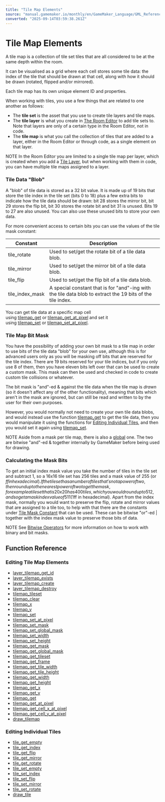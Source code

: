 ```yaml
---
title: "Tile Map Elements"
source: "manual.gamemaker.io/monthly/en/GameMaker_Language/GML_Reference/Asset_Management/Rooms/Tile_Map_Layers/Tile_Map_Layers.htm"
converted: "2025-09-14T03:59:38.261Z"
---
```


# Tile Map Elements

A tile map is a collection of tile set tiles that are all considered to be at the same depth within the room.

It can be visualised as a grid where each cell stores some tile data: the index of the tile that should be drawn at that cell, along with how it should be drawn (rotated, flipped and/or mirrored).

Each tile map has its own unique element ID and properties.

When working with tiles, you use a few things that are related to one another as follows:

-   The **tile set** is the asset that you use to create tile layers and tile maps.
-   The **tile layer** is what you create in [The Room Editor](../../../../../The_Asset_Editors/Rooms.md) to add tile sets to. Note that layers are only of a certain type in the Room Editor, not in code.
-   The **tile map** is what you call the collection of tiles that are added to a layer, either in the Room Editor or through code, as a single element on that layer.

NOTE In the Room Editor you are limited to a single tile map per layer, which is created when you add a [Tile Layer](../../../../../The_Asset_Editors/Room_Properties/Layer_Properties.md), but when working with them in code, you can have multiple tile maps assigned to a layer.

### Tile Data "Blob"

A "blob" of tile data is stored as a 32 bit value. It is made up of 19 bits that store the tile index in the tile set (bits 0 to 18) plus a few extra bits to indicate how the tile data should be drawn: bit 28 stores the mirror bit, bit 29 stores the flip bit, bit 30 stores the rotate bit and bit 31 is unused. Bits 19 to 27 are also unused. You can also use these unused bits to store your own data.

For more convenient access to certain bits you can use the values of the tile mask constant:

| Constant | Description |
| --- | --- |
| tile_rotate | Used to set/get the rotate bit of a tile data blob. |
| tile_mirror | Used to set/get the mirror bit of a tile data blob. |
| tile_flip | Used to set/get the flip bit of a tile data blob. |
| tile_index_mask | A special constant that is for "and"-ing with the tile data blob to extract the 19 bits of the tile index. |

You can get tile data at a specific map cell using [tilemap\_get](tilemap_get.md) or [tilemap\_get\_at\_pixel](tilemap_get_at_pixel.md) and set it using [tilemap\_set](tilemap_set.md) or [tilemap\_set\_at\_pixel](tilemap_set_at_pixel.md).

### Tile Map Bit Mask

You have the possibility of adding your own bit mask to a tile map in order to use bits of the tile data "blob" for your own use, although this is for advanced users only as you will be masking off bits that are reserved for the tile index. There are 19 bits reserved for your tile indices, but if you only use 8 of them, then you have eleven bits left over that can be used to create a custom mask. This mask can then be used and checked in code to create custom tile collisions or whatever.

The bit mask is "and"-ed & against the tile data when the tile map is _drawn_ (so it doesn't affect any of the other functionality), meaning that bits which aren't in the mask are ignored, but can still be read and written to by the user for their own purposes.

However, you would normally not need to create your own tile data blobs, and would instead use the function [tilemap\_get](tilemap_get.md) to get the tile data, then you would manipulate it using the functions for [Editing Individual Tiles](Tile_Map_Layers.htm#func_ref_editing_individual_tiles), and then you would set it again using [tilemap\_set](tilemap_set.md).

NOTE Aside from a mask per tile map, there is also a [global](tilemap_set_global_mask.md) one. The two are bitwise "and"-ed & together internally by GameMaker before being used for drawing.

### Calculating the Mask Bits

To get an initial index mask value you take the number of tiles in the tile set and subtract 1, so a 16x16 tile set has 256 tiles and a mask value of 255 (or $ff in hexadecimal). If the tile set has a number of tiles that's not a power of two, then round up to the nearest power of two to get the mask, for example a tile set that is 20x20 has 400 tiles, which you would round up to 512, and so get a mask index value of 511 ($1ff in hexadecimal). Apart from the index mask, normally you would want to preserve the flip, rotate and mirror values that are assigned to a tile too, to help with that there are the constants under [Tile Mask Constant](Tile_Map_Layers.htm#table "Tile Mask Constant Table") that can be used. These can be bitwise "or"-ed | together with the index mask value to preserve those bits of data.

NOTE See [Bitwise Operators](../../../../../Additional_Information/Bitwise_Operators.md) for more information on how to work with binary and bit masks.

## Function Reference

### Editing Tile Map Elements

-   [layer\_tilemap\_get\_id](layer_tilemap_get_id.md)
-   [layer\_tilemap\_exists](layer_tilemap_exists.md)
-   [layer\_tilemap\_create](layer_tilemap_create.md)
-   [layer\_tilemap\_destroy](layer_tilemap_destroy.md)
-   [tilemap\_tileset](tilemap_tileset.md)
-   [tilemap\_clear](tilemap_clear.md)
-   [tilemap\_x](tilemap_x.md)
-   [tilemap\_y](tilemap_y.md)
-   [tilemap\_set](tilemap_set.md)
-   [tilemap\_set\_at\_pixel](tilemap_set_at_pixel.md)
-   [tilemap\_set\_mask](tilemap_set_mask.md)
-   [tilemap\_set\_global\_mask](tilemap_set_global_mask.md)
-   [tilemap\_set\_width](tilemap_set_width.md)
-   [tilemap\_set\_height](tilemap_set_height.md)
-   [tilemap\_get\_mask](tilemap_get_mask.md)
-   [tilemap\_get\_global\_mask](tilemap_get_global_mask.md)
-   [tilemap\_get\_tileset](tilemap_get_tileset.md)
-   [tilemap\_get\_frame](tilemap_get_frame.md)
-   [tilemap\_get\_tile\_width](tilemap_get_tile_width.md)
-   [tilemap\_get\_tile\_height](tilemap_get_tile_height.md)
-   [tilemap\_get\_width](tilemap_get_width.md)
-   [tilemap\_get\_height](tilemap_get_height.md)
-   [tilemap\_get\_x](tilemap_get_x.md)
-   [tilemap\_get\_y](tilemap_get_y.md)
-   [tilemap\_get](tilemap_get.md)
-   [tilemap\_get\_at\_pixel](tilemap_get_at_pixel.md)
-   [tilemap\_get\_cell\_x\_at\_pixel](tilemap_get_cell_x_at_pixel.md)
-   [tilemap\_get\_cell\_y\_at\_pixel](tilemap_get_cell_y_at_pixel.md)
-   [draw\_tilemap](../../../Drawing/Sprites_And_Tiles/draw_tilemap.md)

### Editing Individual Tiles

-   [tile\_get\_empty](tile_get_empty.md)
-   [tile\_get\_index](tile_get_index.md)
-   [tile\_get\_flip](tile_get_flip.md)
-   [tile\_get\_mirror](tile_get_mirror.md)
-   [tile\_get\_rotate](tile_get_rotate.md)
-   [tile\_set\_empty](tile_set_empty.md)
-   [tile\_set\_index](tile_set_index.md)
-   [tile\_set\_flip](tile_set_flip.md)
-   [tile\_set\_mirror](tile_set_mirror.md)
-   [tile\_set\_rotate](tile_set_rotate.md)
-   [draw\_tile](../../../Drawing/Sprites_And_Tiles/draw_tile.md)